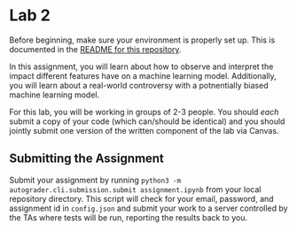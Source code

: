 # Lab 2

Before beginning, make sure your environment is properly set up.
This is documented in the [README for this repository](../README.md).

In this assignment, you will learn about how to observe and interpret the impact different features have on a machine learning model.
Additionally, you will learn about a real-world controversy with a potnentially biased machine learning model.

For this lab, you will be working in groups of 2-3 people.   You should *each* submit a copy of your code (which can/should be identical) and you should jointly submit one version of the written component of the lab via Canvas.

## Submitting the Assignment

Submit your assignment by running `python3 -m autograder.cli.submission.submit assignment.ipynb` from your local repository directory.
This script will check for your email, password, and assignment id in `config.json`
and submit your work to a server controlled by the TAs where tests will be run, reporting the results back to you.
